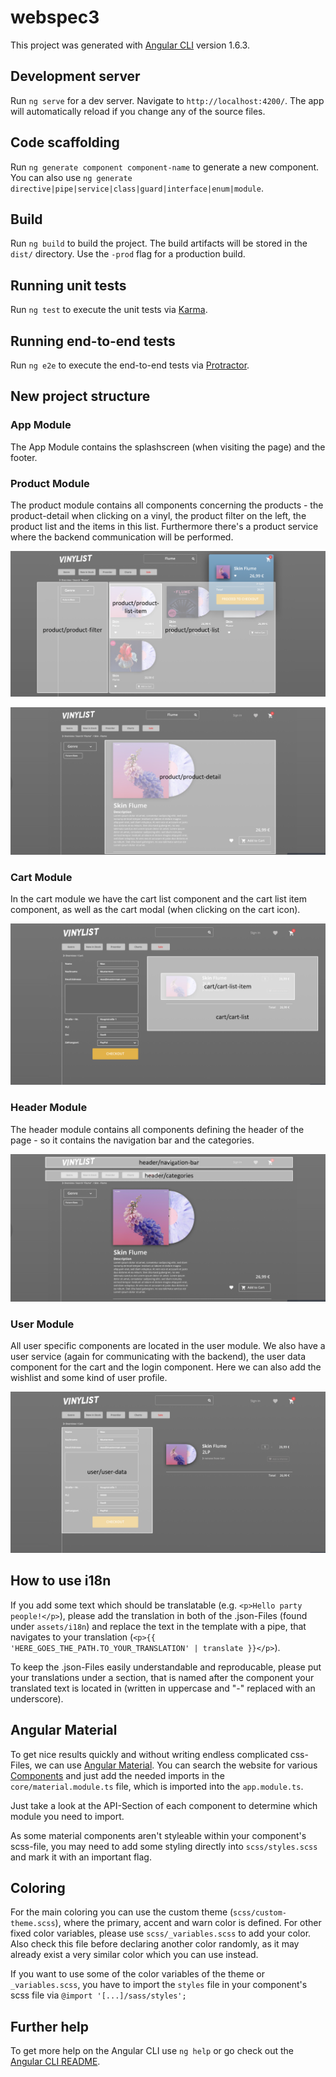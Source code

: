 # webspec3

This project was generated with [Angular CLI](https://github.com/angular/angular-cli) version 1.6.3.

## Development server

Run `ng serve` for a dev server. Navigate to `http://localhost:4200/`. The app will automatically reload if you change any of the source files.

## Code scaffolding

Run `ng generate component component-name` to generate a new component. You can also use `ng generate directive|pipe|service|class|guard|interface|enum|module`.

## Build

Run `ng build` to build the project. The build artifacts will be stored in the `dist/` directory. Use the `-prod` flag for a production build.

## Running unit tests

Run `ng test` to execute the unit tests via [Karma](https://karma-runner.github.io).

## Running end-to-end tests

Run `ng e2e` to execute the end-to-end tests via [Protractor](http://www.protractortest.org/).

## New project structure

### App Module

The App Module contains the splashscreen (when visiting the page) and the footer.

### Product Module

The product module contains all components concerning the products - the product-detail when clicking on a vinyl, the product filter on the left, the product list and the items in this list. Furthermore there's a product service where the backend communication will be performed.

![ProductModule](./ui_concept/productmodule.png)

![ProductModuleDetail](./ui_concept/productmodule_detail.png)

### Cart Module

In the cart module we have the cart list component and the cart list item component, as well as the cart modal (when clicking on the cart icon).

![CartModule](./ui_concept/cartmodule.png)

### Header Module

The header module contains all components defining the header of the page - so it contains the navigation bar and the categories.

![HeaderModule](./ui_concept/headermodule.png)

### User Module

All user specific components are located in the user module. We also have a user service (again for communicating with the backend), the user data component for the cart and the login component. Here we can also add the wishlist and some kind of user profile.

![UserModule](./ui_concept/usermodule.png)

## How to use i18n

If you add some text which should be translatable (e.g. `<p>Hello party people!</p>`), please add the translation in both of the .json-Files (found under `assets/i18n`) and replace the text in the template with a pipe, that navigates to your translation (`<p>{{ 'HERE_GOES_THE_PATH.TO_YOUR_TRANSLATION' | translate }}</p>`).

To keep the .json-Files easily understandable and reproducable, please put your translations under a section, that is named after the component your translated text is located in (written in uppercase and "-" replaced with an underscore).

## Angular Material

To get nice results quickly and without writing endless complicated css-Files, we can use [Angular Material](https://material.angular.io/). You can search the website for various [Components](https://material.angular.io/components/categories) and just add the needed imports in the `core/material.module.ts` file, which is imported into the `app.module.ts`.

Just take a look at the API-Section of each component to determine which module you need to import.

As some material components aren't styleable within your component's scss-file, you may need to add some styling directly into `scss/styles.scss` and mark it with an important flag.

## Coloring

For the main coloring you can use the custom theme (`scss/custom-theme.scss`), where the primary, accent and warn color is defined. For other fixed color variables, please use `scss/_variables.scss` to add your color. Also check this file before declaring another color randomly, as it may already exist a very similar color which you can use instead.

If you want to use some of the color variables of the theme or `_variables.scss`, you have to import the `styles` file in your component's scss file via `@import '[...]/sass/styles';`

## Further help

To get more help on the Angular CLI use `ng help` or go check out the [Angular CLI README](https://github.com/angular/angular-cli/blob/master/README.md).
